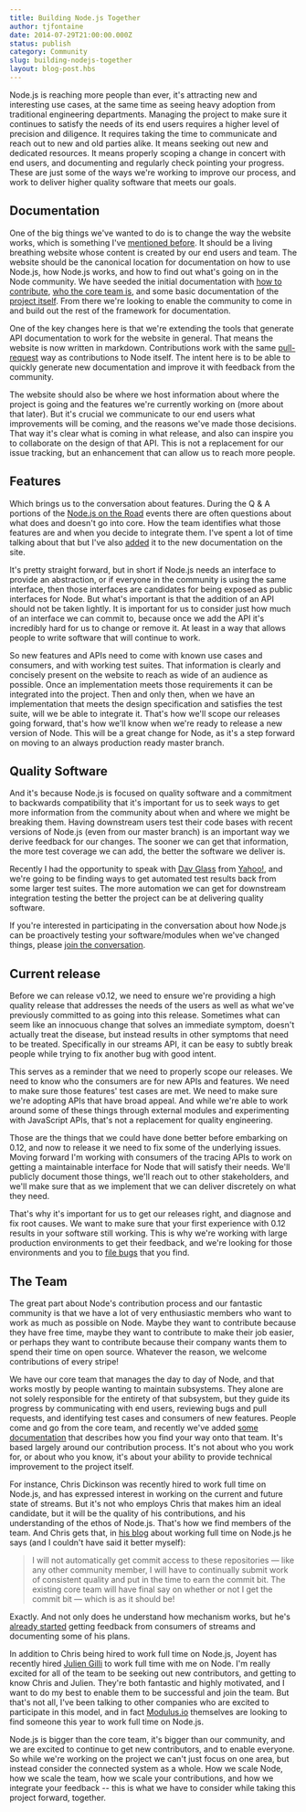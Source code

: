 ```yaml
---
title: Building Node.js Together
author: tjfontaine
date: 2014-07-29T21:00:00.000Z
status: publish
category: Community
slug: building-nodejs-together
layout: blog-post.hbs
---
```


Node.js is reaching more people than ever, it's attracting new and interesting
use cases, at the same time as seeing heavy adoption from traditional
engineering departments. Managing the project to make sure it continues to
satisfy the needs of its end users requires a higher level of precision and
diligence. It requires taking the time to communicate and reach out to new and
old parties alike. It means seeking out new and dedicated resources. It means
properly scoping a change in concert with end users, and documenting and
regularly check pointing your progress. These are just some of the ways we're
working to improve our process, and work to deliver higher quality software
that meets our goals.

## Documentation

One of the big things we've wanted to do is to change the way the website
works, which is something I've [mentioned
before](http://blog.nodejs.org/2014/01/16/nodejs-road-ahead/). It should be a
living breathing website whose content is created by our end users and team.
The website should be the canonical location for documentation on how to use
Node.js, how Node.js works, and how to find out what's going on in the Node
community. We have seeded the initial documentation with [how to
contribute](http://nodejs.org/contribute), [who the core team
is](http://nodejs.org/about/organization/#index_md_technical_steering_committee),
and some basic documentation of the [project
itself](http://nodejs.org/about/organization). From there we're looking to
enable the community to come in and build out the rest of the framework for
documentation.

One of the key changes here is that we're extending the tools that generate API
documentation to work for the website in general. That means the website is now
written in markdown. Contributions work with the same
[pull-request](http://nodejs.org/contribute/code_contributions/) way as
contributions to Node itself. The intent here is to be able to quickly generate
new documentation and improve it with feedback from the community.

The website should also be where we host information about where the project is
going and the features we're currently working on (more about that later). But
it's crucial we communicate to our end users what improvements will be coming,
and the reasons we've made those decisions. That way it's clear what is coming
in what release, and also can inspire you to collaborate on the design of that
API. This is not a replacement for our issue tracking, but an enhancement that
can allow us to reach more people.

## Features

Which brings us to the conversation about features. During the Q & A portions
of the [Node.js on the
Road](http://blog.nodejs.org/2014/06/11/notes-from-the-road/) events there are
often questions about what does and doesn't go into core. How the team
identifies what those features are and when you decide to integrate them. I've
spent a lot of time talking about that but I've also
[added](http://nodejs.org/about/organization) it to the new documentation on
the site.

It's pretty straight forward, but in short if Node.js needs an interface to
provide an abstraction, or if everyone in the community is using the same
interface, then those interfaces are candidates for being exposed as public
interfaces for Node. But what's important is that the addition of an API should
not be taken lightly. It is important for us to consider just how much of an
interface we can commit to, because once we add the API it's incredibly hard
for us to change or remove it. At least in a way that allows people to write
software that will continue to work.

So new features and APIs need to come with known use cases and consumers, and
with working test suites. That information is clearly and concisely present on
the website to reach as wide of an audience as possible. Once an implementation
meets those requirements it can be integrated into the project. Then and only
then, when we have an implementation that meets the design specification and
satisfies the test suite, will we be able to integrate it. That's how we'll
scope our releases going forward, that's how we'll know when we're ready to
release a new version of Node. This will be a great change for Node, as it's a
step forward on moving to an always production ready master branch.

## Quality Software

And it's because Node.js is focused on quality software and a commitment to
backwards compatibility that it's important for us to seek ways to get more
information from the community about when and where we might be breaking them.
Having downstream users test their code bases with recent versions of Node.js
(even from our master branch) is an important way we derive feedback for our
changes. The sooner we can get that information, the more test coverage we can
add, the better the software we deliver is.

Recently I had the opportunity to speak with [Dav
Glass](http://twitter.com/davglass) from [Yahoo!](http://yahoo.com), and we're
going to be finding ways to get automated test results back from some larger
test suites. The more automation we can get for downstream integration testing
the better the project can be at delivering quality software.

If you're interested in participating in the conversation about how Node.js can
be proactively testing your software/modules when we've changed things, please
[join the conversation](http://github.com/joyent/node/issues).

## Current release

Before we can release v0.12, we need to ensure we're providing a high quality
release that addresses the needs of the users as well as what we've previously
committed to as going into this release. Sometimes what can seem like an
innocuous change that solves an immediate symptom, doesn't actually treat the
disease, but instead results in other symptoms that need to be treated.
Specifically in our streams API, it can be easy to subtly break people while
trying to fix another bug with good intent.

This serves as a reminder that we need to properly scope our releases. We need
to know who the consumers are for new APIs and features. We need to make sure
those features' test cases are met. We need to make sure we're adopting APIs
that have broad appeal. And while we're able to work around some of these
things through external modules and experimenting with JavaScript APIs, that's
not a replacement for quality engineering.

Those are the things that we could have done better before embarking on 0.12,
and now to release it we need to fix some of the underlying issues. Moving
forward I'm working with consumers of the tracing APIs to work on getting a
maintainable interface for Node that will satisfy their needs. We'll publicly
document those things, we'll reach out to other stakeholders, and we'll make
sure that as we implement that we can deliver discretely on what they need.

That's why it's important for us to get our releases right, and diagnose and
fix root causes. We want to make sure that your first experience with 0.12
results in your software still working. This is why we're working with large
production environments to get their feedback, and we're looking for those
environments and you to [file bugs](https://github.com/joyent/node/issues) that
you find.

## The Team

The great part about Node's contribution process and our fantastic community is
that we have a lot of very enthusiastic members who want to work as much as
possible on Node. Maybe they want to contribute because they have free time,
maybe they want to contribute to make their job easier, or perhaps they want to
contribute because their company wants them to spend their time on open source.
Whatever the reason, we welcome contributions of every stripe!

We have our core team that manages the day to day of Node, and that works
mostly by people wanting to maintain subsystems. They alone are not solely
responsible for the entirety of that subsystem, but they guide its progress by
communicating with end users, reviewing bugs and pull requests, and identifying
test cases and consumers of new features. People come and go from the core
team, and recently we've added [some
documentation](http://nodejs.org/about/organization) that describes how you
find your way onto that team. It's based largely around our contribution
process. It's not about who you work for, or about who you know, it's about
your ability to provide technical improvement to the project itself.

For instance, Chris Dickinson was recently hired to work full time on Node.js,
and has expressed interest in working on the current and future state of
streams. But it's not who employs Chris that makes him an ideal candidate, but
it will be the quality of his contributions, and his understanding of the ethos
of Node.js. That's how we find members of the team. And Chris gets that, in
[his blog](http://neversaw.us/2014/05/08/on-joining-walmart-labs/) about
working full time on Node.js he says (and I couldn't have said it better
myself):

> I will not automatically get commit access to these repositories — like any
other community member, I will have to continually submit work of consistent
quality and put in the time to earn the commit bit. The existing core team will
have final say on whether or not I get the commit bit — which is as it should
be!

Exactly. And not only does he understand how mechanism works, but he's [already
started](http://neversaw.us/2014/07/13/june-recap/) getting feedback from
consumers of streams and documenting some of his plans.

In addition to Chris being hired to work full time on Node.js, Joyent has
recently hired [Julien Gilli](https://github.com/misterdjules) to work full
time with me on Node. I'm really excited for all of the team to be seeking out
new contributors, and getting to know Chris and Julien. They're both fantastic
and highly motivated, and I want to do my best to enable them to be successful
and join the team. But that's not all, I've been talking to other companies who
are excited to participate in this model, and in fact
[Modulus.io](http://modulus.io) themselves are looking to find someone this
year to work full time on Node.js.

Node.js is bigger than the core team, it's bigger than our community, and we
are excited to continue to get new contributors, and to enable everyone. So
while we're working on the project we can't just focus on one area, but instead
consider the connected system as a whole. How we scale Node, how we scale the
team, how we scale your contributions, and how we integrate your feedback --
this is what we have to consider while taking this project forward, together.
